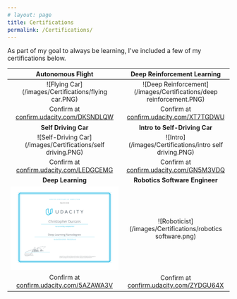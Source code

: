 ```yaml
---
# layout: page
title: Certifications
permalink: /Certifications/
---
```


As part of my goal to always be learning, I've included a few of my certifications below.


<!-- ![Flying Car](/images/Certifications/flying car.PNG)
Confirm at <a>conﬁrm.udacity.com/DKSNDLW</a>

![Deep Reinforcement](/images/Certifications/DRL.PNG) -->
<!-- Format: ![Alt Text](url) -->


Autonomous Flight             |  Deep Reinforcement Learning
:-------------------------:|:-------------------------:
![Flying Car](/images/Certifications/flying car.PNG)  |  ![Deep Reinforcement](/images/Certifications/deep reinforcement.PNG)
Confirm at [conﬁrm.udacity.com/DKSNDLQW](https://conﬁrm.udacity.com/DKSNDLQW) | Confirm at [conﬁrm.udacity.com/XT7TGDWU](https://conﬁrm.udacity.com/XT7TGDWU)
<b>Self Driving Car</b>             |  <b>Intro to Self-Driving Car</b>
![Self-Driving Car](/images/Certifications/self driving.PNG)  |  ![Intro](/images/Certifications/intro self driving.PNG)
Confirm at [conﬁrm.udacity.com/LEDGCEMG](https://conﬁrm.udacity.com/LEDGCEMG) | Confirm at [conﬁrm.udacity.com/GN5M3VDQ](https://conﬁrm.udacity.com/GN5M3VDQ)
<b>Deep Learning</b> | <b>Robotics Software Engineer</b>
![Deep Learning](/images/Certifications/deepLearning.PNG)  |  ![Roboticist](/images/Certifications/robotics software.png)
Confirm at [conﬁrm.udacity.com/5AZAWA3V](https://conﬁrm.udacity.com/5AZAWA3V) | Confirm at [confirm.udacity.com/ZYDGU64X](https://confirm.udacity.com/ZYDGU64X)
